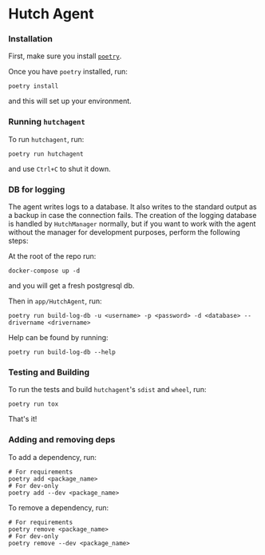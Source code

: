 # Hutch Agent

### Installation
First, make sure you install [`poetry`](https://python-poetry.org/docs/#installation).

Once you have `poetry` installed, run:
```shell
poetry install
```
and this will set up your environment.

### Running `hutchagent`
To run `hutchagent`, run:
```shell
poetry run hutchagent
```
and use `Ctrl+C` to shut it down.

### DB for logging
The agent writes logs to a database. It also writes to the standard output as a backup in case the connection fails. The creation of the logging database is handled by `HutchManager` normally, but if you want to work with the agent without the manager for development purposes, perform the following steps:

At the root of the repo run:
```shell
docker-compose up -d
```
and you will get a fresh postgresql db.

Then in `app/HutchAgent`, run:
```shell
poetry run build-log-db -u <username> -p <password> -d <database> --drivername <drivername>
```
Help can be found by running:
```shell
poetry run build-log-db --help
```

### Testing and Building
To run the tests and build `hutchagent`'s `sdist` and `wheel`, run:
```shell
poetry run tox
```
That's it!

### Adding and removing deps
To add a dependency, run:
```shell
# For requirements
poetry add <package_name>
# For dev-only
poetry add --dev <package_name>
```
To remove a dependency, run:
```shell
# For requirements
poetry remove <package_name>
# For dev-only
poetry remove --dev <package_name>
```
